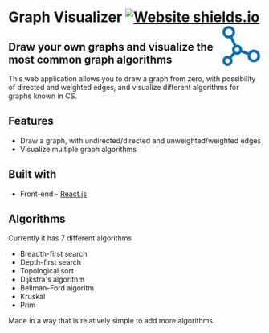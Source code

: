 # Graph Visualizer [![Website shields.io](https://img.shields.io/website-up-down-green-red/http/shields.io.svg)](https://graph-visualiser.herokuapp.com/)<img align="right" src="public/images/logo.png" alt="Logo" width="80" height="80" >


## Draw your own graphs and visualize the most common graph algorithms

This web application allows you to draw a graph from zero, with possibility of directed and weighted edges, and visualize different algorithms for graphs known in CS.

## Features
- Draw a graph, with undirected/directed and unweighted/weighted edges
- Visualize multiple graph algorithms


## Built with
- Front-end - [React.js](https://reactjs.org/)

## Algorithms
Currently it has 7 different algorithms
- Breadth-first search
- Depth-first search
- Topological sort
- Dijkstra's algorithm
- Bellman-Ford algoritm
- Kruskal
- Prim

Made in a way that is relatively simple to add more algorithms
